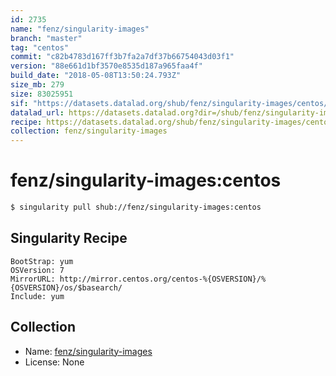 ```yaml
---
id: 2735
name: "fenz/singularity-images"
branch: "master"
tag: "centos"
commit: "c82b4783d167ff3b7fa2a7df37b66754043d03f1"
version: "88e661d1bf3570e8535d187a965faa4f"
build_date: "2018-05-08T13:50:24.793Z"
size_mb: 279
size: 83025951
sif: "https://datasets.datalad.org/shub/fenz/singularity-images/centos/2018-05-08-c82b4783-88e661d1/88e661d1bf3570e8535d187a965faa4f.simg"
datalad_url: https://datasets.datalad.org?dir=/shub/fenz/singularity-images/centos/2018-05-08-c82b4783-88e661d1/
recipe: https://datasets.datalad.org/shub/fenz/singularity-images/centos/2018-05-08-c82b4783-88e661d1/Singularity
collection: fenz/singularity-images
---
```


# fenz/singularity-images:centos

```bash
$ singularity pull shub://fenz/singularity-images:centos
```

## Singularity Recipe

```singularity
BootStrap: yum
OSVersion: 7
MirrorURL: http://mirror.centos.org/centos-%{OSVERSION}/%{OSVERSION}/os/$basearch/
Include: yum
```

## Collection

 - Name: [fenz/singularity-images](https://github.com/fenz/singularity-images)
 - License: None

